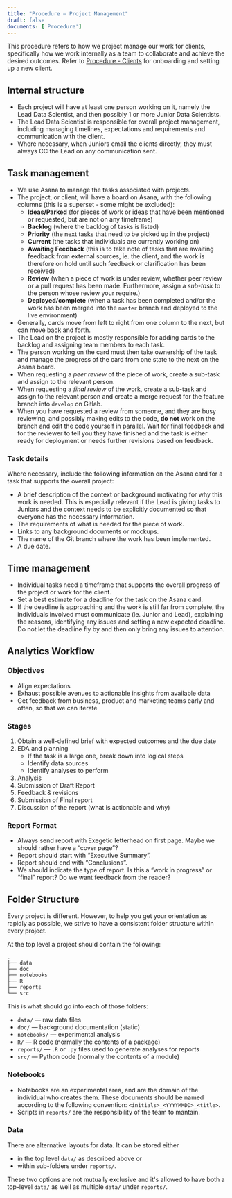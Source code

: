 ```yaml
---
title: "Procedure – Project Management"
draft: false
documents: ['Procedure']
---
```


This procedure refers to how we project manage our work for clients, specifically how we work internally as a team to collaborate and achieve the desired outcomes. Refer to <a href="https://www.exegetic.biz/internal/procedure-clients/">Procedure - Clients</a> for onboarding and setting up a new client. 

## Internal structure

- Each project will have at least one person working on it, namely the Lead Data Scientist, and then possibly 1 or more Junior Data Scientists.
- The Lead Data Scientist is responsible for overall project management, including managing timelines, expectations and requirements and communication with the client.
- Where necessary, when Juniors email the clients directly, they must always CC the Lead on any communication sent.

## Task management

- We use Asana to manage the tasks associated with projects.
- The project, or client, will have a board on Asana, with the following columns (this is a superset - some might be excluded):
    - **Ideas/Parked** (for pieces of work or ideas that have been mentioned or requested, but are not on any timeframe)
    - **Backlog** (where the backlog of tasks is listed)
    - **Priority** (the next tasks that need to be picked up in the project)
    - **Current** (the tasks that individuals are currently working on)
    - **Awaiting Feedback** (this is to take note of tasks that are awaiting feedback from external sources, ie. the client, and the work is therefore on hold until such feedback or clarification has been received)
    - **Review** (when a piece of work is under review, whether peer review or a pull request has been made. Furthermore, assign a *sub-task* to the person whose review your require.)
    - **Deployed/complete** (when a task has been completed and/or the work has been merged into the `master` branch and deployed to the live environment)
- Generally, cards move from left to right from one column to the next, but can move back and forth.
- The Lead on the project is mostly responsible for adding cards to the backlog and assigning team members to each task.
- The person working on the card must then take ownership of the task and manage the progress of the card from one state to the next on the Asana board.
- When requesting a *peer review* of the piece of work, create a sub-task and assign to the relevant person.  
- When requesting a *final review* of the work, create a sub-task and assign to the relevant person and create a merge request for the feature branch into `develop` on Gitlab.
- When you have requested a review from someone, and they are busy reviewing, and possibly making edits to the code, **do not** work on the branch and edit the code yourself in parallel. Wait for final feedback and for the reviewer to tell you they have finished and the task is either ready for deployment or needs further revisions based on feedback.

### Task details

Where necessary, include the following information on the Asana card for a task that supports the overall project:

- A brief description of the context or background motivating for why this work is needed. This is especially relevant if the Lead is giving tasks to Juniors and the context needs to be explicitly documented so that everyone has the necessary information.
- The requirements of what is needed for the piece of work.
- Links to any background documents or mockups.
- The name of the Git branch where the work has been implemented. 
- A due date.

## Time management

- Individual tasks need a timeframe that supports the overall progress of the project or work for the client. 
- Set a best estimate for a deadline for the task on the Asana card.
- If the deadline is approaching and the work is still far from complete, the individuals involved must communicate (ie. Junior and Lead), explaining the reasons, identifying any issues and setting a new expected deadline. Do not let the deadline fly by and then only bring any issues to attention.

## Analytics Workflow

### Objectives

- Align expectations
- Exhaust possible avenues to actionable insights from available data
- Get feedback from business, product and marketing teams early and often, so that we can iterate

### Stages

1. Obtain a well-defined brief with expected outcomes and the due date
2. EDA and planning
    - If the task is a large one, break down into logical steps
    - Identify data sources
    - Identify analyses to perform
3. Analysis
4. Submission of Draft Report
5. Feedback & revisions
6. Submission of Final report
7. Discussion of the report (what is actionable and why)

### Report Format

- Always send report with Exegetic letterhead on first page. Maybe we should rather have a “cover page”?
- Report should start with “Executive Summary”.
- Report should end with “Conclusions”.
- We should indicate the type of report. Is this a “work in progress” or “final” report? Do we want feedback from the reader?

## Folder Structure

Every project is different. However, to help you get your orientation as rapidly as possible, we strive to have a consistent folder structure within every project.

At the top level a project should contain the following:

```
.
├── data
├── doc
├── notebooks
├── R
├── reports
└── src
```

This is what should go into each of those folders:

- `data/` — raw data files
- `doc/` — background documentation (static)
- `notebooks/` — experimental analysis
- `R/` — R code (normally the contents of a package)
- `reports/` — `.R` or  `.py` files used to generate analyses for reports 
- `src/` — Python code (normally the contents of a module)

### Notebooks

- Notebooks are an experimental area, and are the domain of the individual who creates them. These documents should be named according to the following convention: `<initials>_<YYYYMMDD>_<title>`.
- Scripts in `reports/` are the responsibility of the team to mantain.

### Data

There are alternative layouts for data. It can be stored either

- in the top level `data/` as described above or
- within sub-folders under `reports/`.

These two options are not mutually exclusive and it's allowed to have both a top-level `data/` as well as multiple `data/` under `reports/`.

